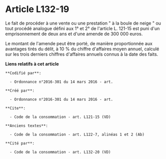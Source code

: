 # Article L132-19

Le fait de procéder à une vente ou une prestation " à la boule de neige " ou tout procédé analogue défini aux 1° et 2° de
l'article L. 121-15 est puni d'un emprisonnement de deux ans et d'une amende de 300 000 euros. 

Le montant de l'amende peut être porté, de manière proportionnée aux avantages tirés du délit, à 10 % du chiffre d'affaires
moyen annuel, calculé sur les trois derniers chiffres d'affaires annuels connus à la date des faits.

**Liens relatifs à cet article**

	**Codifié par**:

	  - Ordonnance n°2016-301 du 14 mars 2016 - art.

	**Créé par**:

	  - Ordonnance n°2016-301 du 14 mars 2016 - art.

	**Cite**:

	  - Code de la consommation - art. L121-15 (VD)

	**Anciens textes**:

	  - Code de la consommation - art. L122-7, alinéas 1 et 2 (Ab)

	**Cité par**:

	  - Code de la consommation - art. L132-20 (VD)
